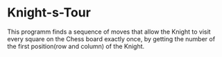 # Knight-s-Tour
This programm finds a sequence of moves that allow the Knight to visit every square on the Chess board exactly once, by getting the number of the first position(row and column) of the Knight.
